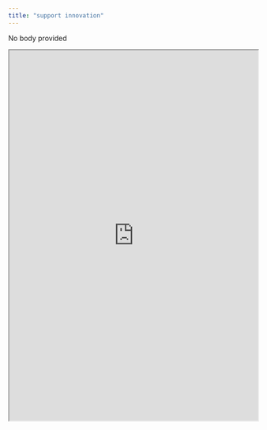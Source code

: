 ```yaml
---
title: "support innovation"
---
```


No body provided
<iframe height="750" width="100%" src="https://ewelton.github.io/ktest/wiki.html#support%20innovation"></iframe>
